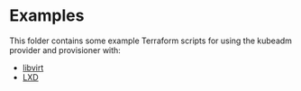 # Examples

This folder contains some example Terraform
scripts for using the kubeadm provider and
provisioner with:

* [libvirt](libvirt/README.md)
* [LXD](./lxd/README.md)
